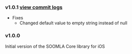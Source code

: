 ### v1.0.1 [view commit logs](https://github.com/soomla/ios-store/compare/v1.0.0...v1.0.1)

* Fixes
  * Changed default value to empty string instead of null

### v1.0.0

Initial version of the SOOMLA Core library for iOS
